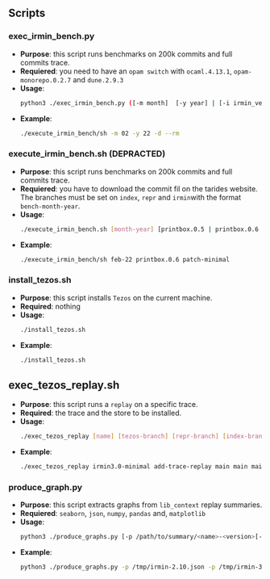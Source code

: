 ## Scripts


### exec_irmin_bench.py

* __Purpose__: this script runs benchmarks on 200k commits and full commits trace.
* __Requiered__: you need to have an `opam switch` with `ocaml.4.13.1`, `opam-monorepo.0.2.7` and `dune.2.9.3`
* __Usage__:
  ```sh
  python3 ./exec_irmin_bench.py ([-m month]  [-y year] | [-i irmin_version]) [--rm] [-d]
  ```
* __Example__:
   ```sh
   ./execute_irmin_bench/sh -m 02 -y 22 -d --rm
   ```

### execute_irmin_bench.sh (DEPRACTED)

* __Purpose__: this script runs benchmarks on 200k commits and full commits trace.
* __Requiered__: you have to download the commit fil on the tarides website. The branches must be set on `index`, `repr` and `irmin`with the format `bench-month-year`.
* __Usage__:
  ```sh
  ./execute_irmin_bench.sh [month-year] [printbox.0.5 | printbox.0.6 | nope] [patch-minimal | nope]
  ```
* __Example__:
   ```sh
   ./execute_irmin_bench/sh feb-22 printbox.0.6 patch-minimal
   ```

### install_tezos.sh

* __Purpose__: this script installs `Tezos` on the current machine.
* __Required__: nothing
* __Usage__:
  ```sh
  ./install_tezos.sh
  ```
* __Example__:
  ```sh
  ./install_tezos.sh
  ```

## exec_tezos_replay.sh

* __Purpose__: this script runs a `replay` on a specific trace.
* __Required__: the trace and the store to be installed.
* __Usage__:
  ```sh
  ./exec_tezos_replay [name] [tezos-branch] [repr-branch] [index-branch] [irmin-branch] [path/to/trace] <sizeG>
  ```
* __Example__:
  ```sh
  ./exec_tezos_replay irmin3.0-minimal add-trace-replay main main main trace/replay.repr 8G
  ```

### produce_graph.py

* __Purpose__: this script extracts graphs from `lib_context` replay summaries.
* __Requiered__: `seaborn`, `json`, `numpy`, `pandas` and, `matplotlib`
* __Usage__:
  ```sh
  python3 ./produce_graphs.py [-p /path/to/summary/<name>-<version>[-<indexing_strategy>].json]
  ```
* __Example__:
   ```sh
   python3 ./produce_graphs.py -p /tmp/irmin-2.10.json -p /tmp/irmin-3.0-minmal.json
   ```
